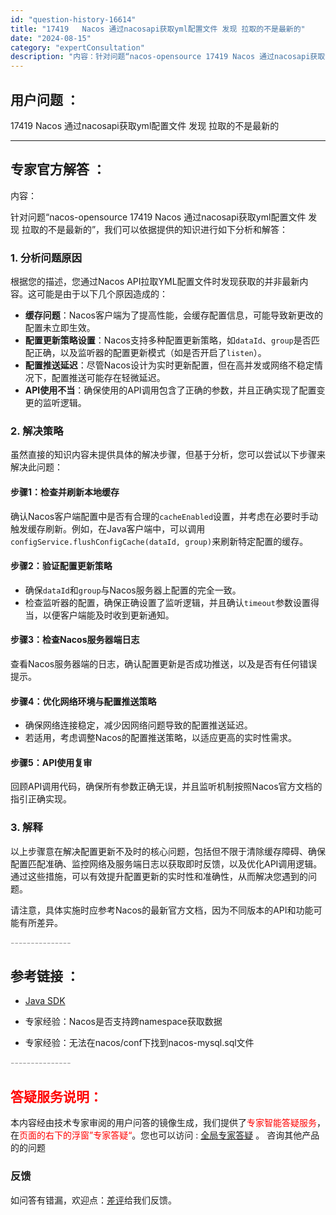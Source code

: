 ```yaml
---
id: "question-history-16614"
title: "17419	Nacos 通过nacosapi获取yml配置文件 发现 拉取的不是最新的"
date: "2024-08-15"
category: "expertConsultation"
description: "内容：针对问题“nacos-opensource 17419 Nacos 通过nacosapi获取yml配置文件 发现 拉取的不是最新的”，我们可以依据提供的知识进行如下分析和解答：### 1. 分析问题原因根据您的描述，您通过Nacos API拉取YML配置文件时发现获取的并非最新内容。这可能是由"
---
```


## 用户问题 ： 
 17419	Nacos 通过nacosapi获取yml配置文件 发现 拉取的不是最新的  

---------------
## 专家官方解答 ：

内容：

针对问题“nacos-opensource 17419 Nacos 通过nacosapi获取yml配置文件 发现 拉取的不是最新的”，我们可以依据提供的知识进行如下分析和解答：

### 1. 分析问题原因

根据您的描述，您通过Nacos API拉取YML配置文件时发现获取的并非最新内容。这可能是由于以下几个原因造成的：

- **缓存问题**：Nacos客户端为了提高性能，会缓存配置信息，可能导致新更改的配置未立即生效。
- **配置更新策略设置**：Nacos支持多种配置更新策略，如`dataId`、`group`是否匹配正确，以及监听器的配置更新模式（如是否开启了`listen`）。
- **配置推送延迟**：尽管Nacos设计为实时更新配置，但在高并发或网络不稳定情况下，配置推送可能存在轻微延迟。
- **API使用不当**：确保使用的API调用包含了正确的参数，并且正确实现了配置变更的监听逻辑。

### 2. 解决策略

虽然直接的知识内容未提供具体的解决步骤，但基于分析，您可以尝试以下步骤来解决此问题：

#### 步骤1：检查并刷新本地缓存
确认Nacos客户端配置中是否有合理的`cacheEnabled`设置，并考虑在必要时手动触发缓存刷新。例如，在Java客户端中，可以调用`configService.flushConfigCache(dataId, group)`来刷新特定配置的缓存。

#### 步骤2：验证配置更新策略
- 确保`dataId`和`group`与Nacos服务器上配置的完全一致。
- 检查监听器的配置，确保正确设置了监听逻辑，并且确认`timeout`参数设置得当，以便客户端能及时收到更新通知。

#### 步骤3：检查Nacos服务器端日志
查看Nacos服务器端的日志，确认配置更新是否成功推送，以及是否有任何错误提示。

#### 步骤4：优化网络环境与配置推送策略
- 确保网络连接稳定，减少因网络问题导致的配置推送延迟。
- 若适用，考虑调整Nacos的配置推送策略，以适应更高的实时性需求。

#### 步骤5：API使用复审
回顾API调用代码，确保所有参数正确无误，并且监听机制按照Nacos官方文档的指引正确实现。

### 3. 解释

以上步骤意在解决配置更新不及时的核心问题，包括但不限于清除缓存障碍、确保配置匹配准确、监控网络及服务端日志以获取即时反馈，以及优化API调用逻辑。通过这些措施，可以有效提升配置更新的实时性和准确性，从而解决您遇到的问题。

请注意，具体实施时应参考Nacos的最新官方文档，因为不同版本的API和功能可能有所差异。


<font color="#949494">---------------</font> 


## 参考链接 ：

* [Java SDK](https://nacos.io/docs/latest/guide/user/sdk)
 
 * 专家经验：Nacos是否支持跨namespace获取数据 
 
 * 专家经验：无法在nacos/conf下找到nacos-mysql.sql文件 


 <font color="#949494">---------------</font> 
 


## <font color="#FF0000">答疑服务说明：</font> 

本内容经由技术专家审阅的用户问答的镜像生成，我们提供了<font color="#FF0000">专家智能答疑服务</font>，在<font color="#FF0000">页面的右下的浮窗”专家答疑“</font>。您也可以访问 : [全局专家答疑](https://answer.opensource.alibaba.com/docs/intro) 。 咨询其他产品的的问题

### 反馈
如问答有错漏，欢迎点：[差评](https://ai.nacos.io/user/feedbackByEnhancerGradePOJOID?enhancerGradePOJOId=16621)给我们反馈。
